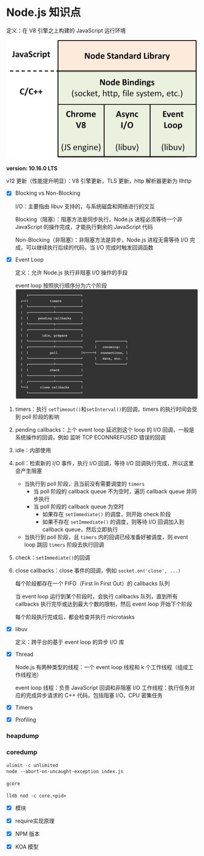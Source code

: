 # Node.js 知识点

定义：在 V8 引擎之上构建的 JavaScript 运行环境

![runtime](runtime.png)

**version: 10.16.0 LTS**

v12 更新（性能提升明显）：V8 引擎更新，TLS 更新，http 解析器更新为 llhttp

- [x] Blocking vs Non-Blocking

    I/O：主要指由 libuv 支持的，与系统磁盘和网络进行的交互

    Blocking（阻塞）：阻塞方法是同步执行，Node.js 进程必须等待一个非 JavaScript 的操作完成，才能执行剩余的 JavaScript 代码

    Non-Blocking（非阻塞）：非阻塞方法是异步，Node.js 进程无需等待 I/O 完成，可以继续执行后续的代码，当 I/O 完成时触发回调函数

- [x] Event Loop

    定义：允许 Node.js 执行非阻塞 I/O 操作的手段

    event loop 按照执行顺序分为六个阶段
![event loop](event_loop.png)

1. timers：执行 `setTimeout()`和`setInterval()`的回调，timers 的执行时间会受到 poll 阶段的影响
2. pending callbacks：上个 event loop 延迟到这个 loop 的 I/O 回调，一般是系统操作的回调，例如 监听 TCP ECONNREFUSED 错误的回调
3. idle：内部使用
4. poll：检索新的 I/O 事件，执行 I/O 回调，等待 I/O 回调执行完成，所以这里会产生阻塞
    * 当执行到 poll 阶段，且当前没有需要调度的 `timers`
        * 当 poll 阶段的 callback queue 不为空时，遍历 callback queue 并同步执行
        * 当 poll 阶段的 callback queue 为空时
            * 如果存在 `setImmediate()` 的调度，则开始 check 阶段
            * 如果不存在 `setImmediate()` 的调度，则等待 I/O 回调加入到 callback queue，然后立即执行
    * 当执行到 poll 阶段，且 `timers` 内的回调已经准备好被调度，则 event loop 跳回 `timers` 阶段去执行回调
5. check：`setImmediate()`的回调
6. close callbacks：close 事件的回调，例如 `socket.on('close', ...)`

    每个阶段都存在一个 FIFO（First In First Out）的 callbacks 队列

    当 event loop 运行到某个阶段时，会执行 callbacks 队列，直到所有 callbacks 执行完毕或达到最大个数的限制，然后 event loop 开始下个阶段

    每个阶段执行完成后，都会检查并执行 microtasks

- [x] libuv

    定义：跨平台的基于 event loop 的异步 I/O 库

- [x] Thread

    Node.js 有两种类型的线程：一个 event loop 线程和 k 个工作线程（组成工作线程池）

    event loop 线程：负责 JavaScript 回调和非阻塞 I/O
    工作线程：执行任务对应的完成异步请求的 C++ 代码，包括阻塞 I/O，CPU 密集任务

- [x] Timers

- [x] Profiling

### heapdump
### coredump
    
    ulimit -c unlimited
    node --abort-on-uncaught-exception index.js

    gcore

    lldb nod -c core.<pid>


- [x] 模块

- [x] require实现原理

- [x] NPM 版本

- [x] KOA 模型
